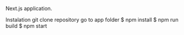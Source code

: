 Next.js application.

Instalation
git clone repository
go to app folder
$ npm install
$ npm run build
$ npm start
